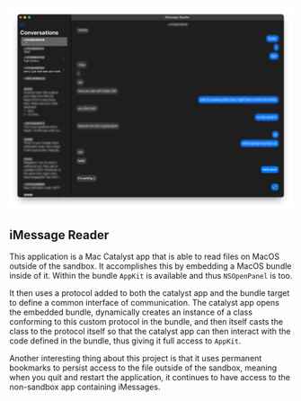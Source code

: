 ![plot](preview.png)

## iMessage Reader

This application is a Mac Catalyst app that is able to read files on MacOS outside of the sandbox. It accomplishes this by embedding a MacOS bundle inside of it. Within the bundle `AppKit` is available and thus `NSOpenPanel` is too. 

It then uses a protocol added to both the catalyst app and the bundle target to define a common interface of communication. The catalyst app opens the embedded bundle, dynamically creates an instance of a class conforming to this custom protocol in the bundle, and then itself casts the class to the protocol itself so that the catalyst app can then interact with the code defined in the bundle, thus giving it full access to `AppKit`.

Another interesting thing about this project is that it uses permanent bookmarks to persist access to the file outside of the sandbox, meaning when you quit and restart the application, it continues to have access to the non-sandbox app containing iMessages.
